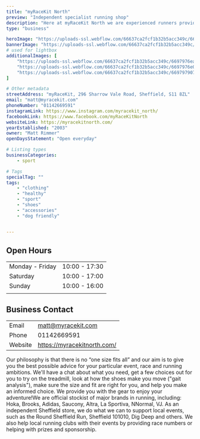 ```yaml
---
title: "myRaceKit North"
preview: "Independent specialist running shop"
description: "Here at myRaceKit North we are experienced runners providing honest advice to our customers. We provide everything you need for your day-to-day running, whether that's Couch to 5K, 10K, half marathon, marathon, ultra, training, or anything in between."
type: "business"

heroImage: "https://uploads-ssl.webflow.com/66637ca2fcf1b32b5acc349c/6697975a2b564776ebea09aa_myRacekit%20thumb.jpg"
bannerImage: "https://uploads-ssl.webflow.com/66637ca2fcf1b32b5acc349c/6697976278adb68d940c09bf_1000006180%20-%20myRaceKit%20North.jpg"
# used for lightbox
additionalImages: [
    "https://uploads-ssl.webflow.com/66637ca2fcf1b32b5acc349c/6697976ea50c6b926e11c1d0_IMG_20230213_101114_422%20-%20myRaceKit%20North.jpg",
    "https://uploads-ssl.webflow.com/66637ca2fcf1b32b5acc349c/6697976e01992d31e2550a66_IMG_20240524_082821_346%20-%20myRaceKit%20North.webp",
    "https://uploads-ssl.webflow.com/66637ca2fcf1b32b5acc349c/669797907622ab92a1bb18f5_20240301_095405%20-%20myRaceKit%20North.jpg"
]

# Other metadata
streetAddress: "myRaceKit, 296 Sharrow Vale Road, Sheffield, S11 8ZL"
email: "matt@myracekit.com"
phoneNumber: "01142669591"
instagramLink: https://www.instagram.com/myracekit_north/
facebookLink: https://www.facebook.com/myRaceKitNorth
websiteLink: https://myracekitnorth.com/
yearEstablished: "2003"
owner: "Matt Rimmer"
openDaysStatement: "Open everyday"

# Listing types
businessCategories:
    - sport

# Tags
specialTag: ""
tags:
    - "clothing"
    - "healthy"
    - "sport"
    - "shoes"
    - "accessories"
    - "dog friendly"


---
```


## Open Hours

| | |
| - | - |
| Monday - Friday | 10:00 - 17:30 |
| Saturday | 10:00 - 17:00 |
| Sunday | 10:00 - 16:00 |
|  |  |

## Business Contact

| | |
| - | - |
| Email | matt@myracekit.com |
| Phone | 01142669591 |
| Website | https://myracekitnorth.com/ |

Our philosophy is that there is no “one size fits all” and our aim is to give you the best possible advice for your particular event, race and running ambitions.
We'll have a chat about what you need, get a few choices out for you to try on the treadmill, look at how the shoes make you move ("gait analysis"), make sure the size and fit are right for you, and help you make an informed choice.
We provide you with the gear to enjoy your adventure!We are official stockist of major brands in running, including: Hoka, Brooks, Adidas, Saucony, Altra, La Sportiva, NNormal, VJ.
As an independent Sheffield store, we do what we can to support local events, such as the Round Sheffield Run, Sheffield 101010, Dig Deep and others.
We also help local running clubs with their events by providing race numbers or helping with prizes and sponsorship.

